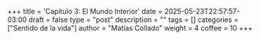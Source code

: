 +++
title = 'Capitulo 3: El Mundo Interior'
date = 2025-05-23T22:57:57-03:00
draft = false
type = "post"
description = ""
tags = []
categories = ["Sentido de la vida"]
author = "Matías Collado"
weight = 4
coffee = 10
+++

